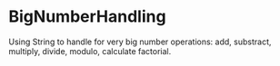 # BigNumberHandling

Using String to handle for very big number operations: add, substract, multiply, divide, modulo, calculate factorial.
